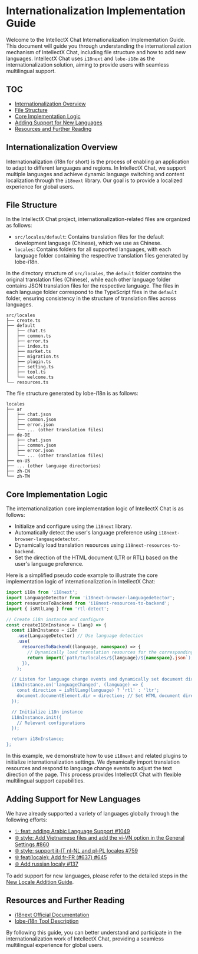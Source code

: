 # Internationalization Implementation Guide

Welcome to the IntellectX Chat Internationalization Implementation Guide. This document will guide you through understanding the internationalization mechanism of IntellectX Chat, including file structure and how to add new languages. IntellectX Chat uses `i18next` and `lobe-i18n` as the internationalization solution, aiming to provide users with seamless multilingual support.

## TOC

- [Internationalization Overview](#internationalization-overview)
- [File Structure](#file-structure)
- [Core Implementation Logic](#core-implementation-logic)
- [Adding Support for New Languages](#adding-support-for-new-languages)
- [Resources and Further Reading](#resources-and-further-reading)

## Internationalization Overview

Internationalization (i18n for short) is the process of enabling an application to adapt to different languages and regions. In IntellectX Chat, we support multiple languages and achieve dynamic language switching and content localization through the `i18next` library. Our goal is to provide a localized experience for global users.

## File Structure

In the IntellectX Chat project, internationalization-related files are organized as follows:

- `src/locales/default`: Contains translation files for the default development language (Chinese), which we use as Chinese.
- `locales`: Contains folders for all supported languages, with each language folder containing the respective translation files generated by lobe-i18n.

In the directory structure of `src/locales`, the `default` folder contains the original translation files (Chinese), while each other language folder contains JSON translation files for the respective language. The files in each language folder correspond to the TypeScript files in the `default` folder, ensuring consistency in the structure of translation files across languages.

```
src/locales
├── create.ts
├── default
│   ├── chat.ts
│   ├── common.ts
│   ├── error.ts
│   ├── index.ts
│   ├── market.ts
│   ├── migration.ts
│   ├── plugin.ts
│   ├── setting.ts
│   ├── tool.ts
│   └── welcome.ts
└── resources.ts
```

The file structure generated by lobe-i18n is as follows:

```
locales
├── ar
│   ├── chat.json
│   ├── common.json
│   ├── error.json
│   └── ... (other translation files)
├── de-DE
│   ├── chat.json
│   ├── common.json
│   ├── error.json
│   └── ... (other translation files)
├── en-US
├── ... (other language directories)
├── zh-CN
└── zh-TW
```

## Core Implementation Logic

The internationalization core implementation logic of IntellectX Chat is as follows:

- Initialize and configure using the `i18next` library.
- Automatically detect the user's language preference using `i18next-browser-languagedetector`.
- Dynamically load translation resources using `i18next-resources-to-backend`.
- Set the direction of the HTML document (LTR or RTL) based on the user's language preference.

Here is a simplified pseudo code example to illustrate the core implementation logic of internationalization in IntellectX Chat:

```ts
import i18n from 'i18next';
import LanguageDetector from 'i18next-browser-languagedetector';
import resourcesToBackend from 'i18next-resources-to-backend';
import { isRtlLang } from 'rtl-detect';

// Create i18n instance and configure
const createI18nInstance = (lang) => {
  const i18nInstance = i18n
    .use(LanguageDetector) // Use language detection
    .use(
      resourcesToBackend((language, namespace) => {
        // Dynamically load translation resources for the corresponding language
        return import(`path/to/locales/${language}/${namespace}.json`);
      }),
    );

  // Listen for language change events and dynamically set document direction
  i18nInstance.on('languageChanged', (language) => {
    const direction = isRtlLang(language) ? 'rtl' : 'ltr';
    document.documentElement.dir = direction; // Set HTML document direction
  });

  // Initialize i18n instance
  i18nInstance.init({
    // Relevant configurations
  });

  return i18nInstance;
};
```

In this example, we demonstrate how to use `i18next` and related plugins to initialize internationalization settings. We dynamically import translation resources and respond to language change events to adjust the text direction of the page. This process provides IntellectX Chat with flexible multilingual support capabilities.

## Adding Support for New Languages

We have already supported a variety of languages globally through the following efforts:

- [✨ feat: adding Arabic Language Support #1049](https://github.com/lobehub/lobe-chat/pull/1049)
- [🌐 style: Add Vietnamese files and add the vi-VN option in the General Settings #860](https://github.com/lobehub/lobe-chat/pull/860)
- [🌐 style: support it-IT nl-NL and pl-PL locales #759](https://github.com/lobehub/lobe-chat/pull/759)
- [🌐 feat(locale): Add fr-FR (#637) #645](https://github.com/lobehub/lobe-chat/pull/645)
- [🌐 Add russian localy #137](https://github.com/lobehub/lobe-chat/pull/137)

To add support for new languages, please refer to the detailed steps in the [New Locale Addition Guide](Add-New-Locale.en-US).

## Resources and Further Reading

- [i18next Official Documentation](https://www.i18next.com/)
- [lobe-i18n Tool Description](https://github.com/lobehub/lobe-cli-toolbox/tree/master/packages/lobe-i18n)

By following this guide, you can better understand and participate in the internationalization work of IntellectX Chat, providing a seamless multilingual experience for global users.
